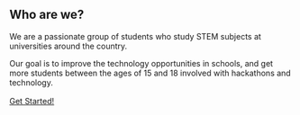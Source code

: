 ## Who are we?
We are a passionate group of students who study STEM subjects at universities around the country.

Our goal is to improve the technology opportunities in schools, and get more students between the ages of 15 and 18 involved with hackathons and technology.
<div style="margin-top: 16px">
    <a id="button" href="./get-started/">Get Started!</a>
</div>